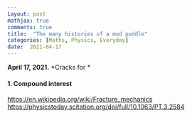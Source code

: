 ```yaml
---
Layout: post
mathjax: true
comments: true
title:  "The many histories of a mud puddle"
categories: [Maths, Physics, Everyday]
date:  2021-04-17
---
```


**April 17, 2021.** *Cracks for *

#### 1. Compound interest

https://en.wikipedia.org/wiki/Fracture_mechanics
https://physicstoday.scitation.org/doi/full/10.1063/PT.3.2584
